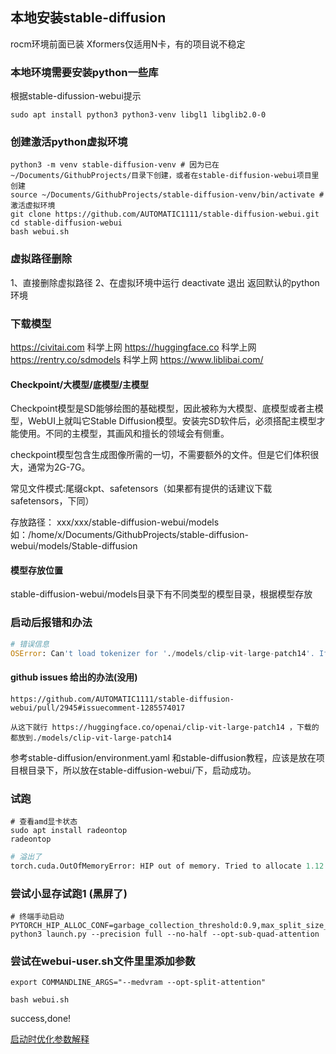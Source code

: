 ## 本地安装stable-diffusion
rocm环境前面已装
Xformers仅适用N卡，有的项目说不稳定

### 本地环境需要安装python一些库
根据stable-difussion-webui提示
```shell
sudo apt install python3 python3-venv libgl1 libglib2.0-0
```
### 创建激活python虚拟环境 
```shell
python3 -m venv stable-diffusion-venv # 因为已在~/Documents/GithubProjects/目录下创建，或者在stable-diffusion-webui项目里创建
source ~/Documents/GithubProjects/stable-diffusion-venv/bin/activate # 激活虚拟环境
git clone https://github.com/AUTOMATIC1111/stable-diffusion-webui.git
cd stable-diffusion-webui
bash webui.sh
```

### 虚拟路径删除
1、直接删除虚拟路径
2、在虚拟环境中运行 deactivate 退出 返回默认的python环境

### 下载模型
https://civitai.com 科学上网
https://huggingface.co 科学上网
https://rentry.co/sdmodels 科学上网
https://www.liblibai.com/ 

#### Checkpoint/大模型/底模型/主模型
Checkpoint模型是SD能够绘图的基础模型，因此被称为大模型、底模型或者主模型，WebUI上就叫它Stable Diffusion模型。安装完SD软件后，必须搭配主模型才能使用。不同的主模型，其画风和擅长的领域会有侧重。

checkpoint模型包含生成图像所需的一切，不需要额外的文件。但是它们体积很大，通常为2G-7G。

常见文件模式:尾缀ckpt、safetensors（如果都有提供的话建议下载safetensors，下同）

存放路径： xxx/xxx/stable-diffusion-webui/models  
如：/home/x/Documents/GithubProjects/stable-diffusion-webui/models/Stable-diffusion

#### 模型存放位置
stable-diffusion-webui/models目录下有不同类型的模型目录，根据模型存放

### 启动后报错和办法
```python
# 错误信息
OSError: Can't load tokenizer for './models/clip-vit-large-patch14'. If you were trying to load it from 'https://huggingface.co/models', make sure you don't have a local directory with the same name. Otherwise, make sure './models/clip-vit-large-patch14' is the correct path to a directory containing all relevant files for a CLIPTokenizer tokenizer
```
#### github issues 给出的办法(没用)
```
https://github.com/AUTOMATIC1111/stable-diffusion-webui/pull/2945#issuecomment-1285574017

从这下就行 https://huggingface.co/openai/clip-vit-large-patch14 ，下载的都放到./models/clip-vit-large-patch14 
```

参考stable-diffusion/environment.yaml 和stable-diffusion教程，应该是放在项目根目录下，所以放在stable-diffusion-webui/下，启动成功。

### 试跑
```shell
# 查看amd显卡状态
sudo apt install radeontop
radeontop
```

```python
# 溢出了
torch.cuda.OutOfMemoryError: HIP out of memory. Tried to allocate 1.12 GiB (GPU 0; 7.98 GiB total capacity; 6.84 GiB already allocated; 794.00 MiB free; 7.12 GiB reserved in total by PyTorch) If reserved memory is >> allocated memory try setting max_split_size_mb to avoid fragmentation.
```

### 尝试小显存试跑1 (黑屏了)
```shell
# 终端手动启动  
PYTORCH_HIP_ALLOC_CONF=garbage_collection_threshold:0.9,max_split_size_mb:512 python3 launch.py --precision full --no-half --opt-sub-quad-attention
```
### 尝试在webui-user.sh文件里里添加参数
```shell
export COMMANDLINE_ARGS="--medvram --opt-split-attention"
```
```shell
bash webui.sh
````
success,done!

[启动时优化参数解释](https://github.com/AUTOMATIC1111/stable-diffusion-webui/wiki/Optimizations)